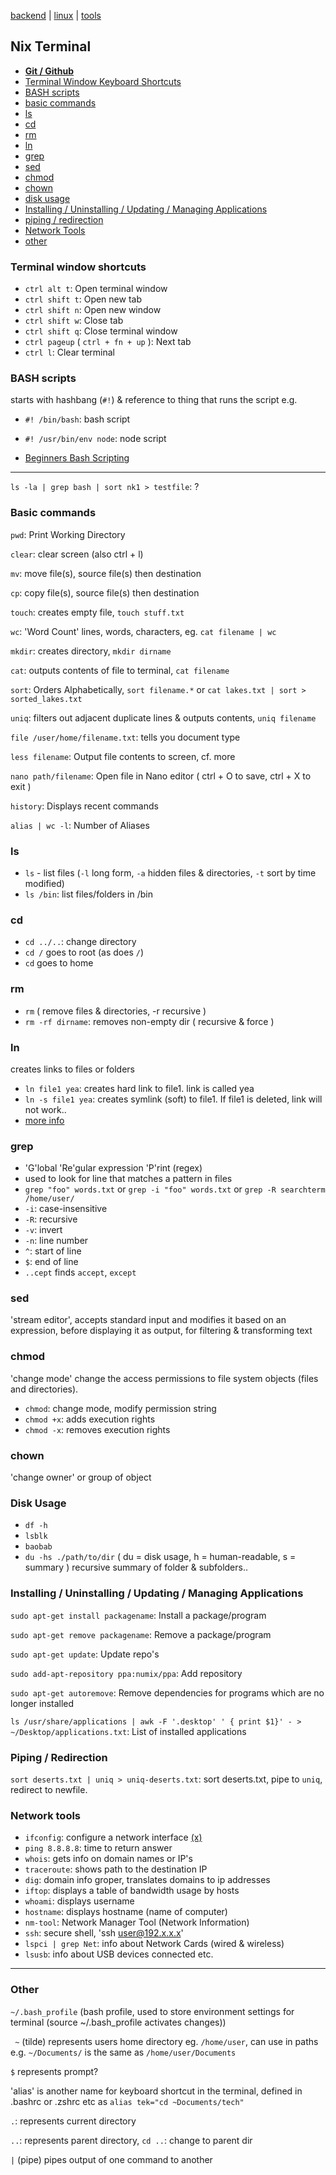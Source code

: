 [backend](backend.md) | [linux](linux.md) | [tools](tools.md)

## Nix Terminal
- **[Git / Github](git-github.md)**
- [Terminal Window Keyboard Shortcuts](#terminal-window-shortcuts)
- [BASH scripts](#bash-scripts)
- [basic commands](#basic-commands)
- [ls](#ls)
- [cd](#cd)
- [rm](#rm)
- [ln](#ln)
- [grep](#grep)
- [sed](#sed)
- [chmod](#chmod)
- [chown](#chown)
- [disk usage](#disk-usage)
- [Installing / Uninstalling / Updating / Managing Applications](#installing-/-uninstalling-/-updating-/-managing-/-applications)
- [piping / redirection](#piping-redirection)
- [Network Tools](#network-tools)
- [other](#other)

### Terminal window shortcuts
- `ctrl alt t`: Open terminal window
- `ctrl shift t`: Open new tab
- `ctrl shift n`: Open new window
- `ctrl shift w`: Close tab
- `ctrl shift q`: Close terminal window
- `ctrl pageup` ( `ctrl + fn + up` ): Next tab
- `ctrl l`: Clear terminal

### BASH scripts
starts with hashbang (`#!`) & reference to thing that runs the script e.g.
- `#! /bin/bash`: bash script
- `#! /usr/bin/env node`: node script

- [Beginners Bash Scripting](https://help.ubuntu.com/community/Beginners/BashScripting)

---

`ls -la | grep bash | sort nk1 > testfile`: ?

### Basic commands
`pwd`: Print Working Directory

`clear`: clear screen (also ctrl + l)

`mv`: move file(s), source file(s) then destination

`cp`: copy file(s), source file(s) then destination

`touch`: creates empty file, `touch stuff.txt`

`wc`: 'Word Count' lines, words, characters, eg. `cat filename | wc`

`mkdir`: creates directory, `mkdir dirname`

`cat`: outputs contents of file to terminal, `cat filename`

`sort`: Orders Alphabetically, `sort filename.*` or `cat lakes.txt | sort > sorted_lakes.txt`

`uniq`: filters out adjacent duplicate lines & outputs contents, `uniq filename`

`file /user/home/filename.txt`: tells you document type

`less filename`: Output file contents to screen, cf. more

`nano path/filename`: Open file in Nano editor ( ctrl + O to save, ctrl + X to exit )

`history`: Displays recent commands

`alias | wc -l`: Number of Aliases


### ls
- `ls` - list files (`-l` long form, `-a` hidden files & directories, `-t` sort by time modified)
- `ls /bin`: list files/folders in /bin

### cd
- `cd ../..`: change directory
- `cd /` goes to root (as does `/`)
- `cd` goes to home

### rm
- `rm` ( remove files & directories, -r recursive )
- `rm -rf dirname`: removes non-empty dir ( recursive & force )

### ln
creates links to files or folders
- `ln file1 yea`: creates hard link to file1. link is called yea
- `ln -s file1 yea`: creates symlink (soft) to file1. If file1 is deleted, link will not work..
- [more info](http://www.unixtutorial.org/commands/ln/)

### grep
- 'G'lobal 'Re'gular expression 'P'rint (regex)
- used to look for line that matches a pattern in files
- `grep "foo" words.txt` or `grep -i "foo" words.txt` or `grep -R searchterm /home/user/`
- `-i`: case-insensitive
- `-R`: recursive
- `-v`: invert
- `-n`: line number
- `^`: start of line
- `$`: end of line
- `..cept` finds `accept`, `except`

### sed
'stream editor', accepts standard input and modifies it based on an expression, before displaying it as output, for filtering & transforming text


### chmod
'change mode' change the access permissions to file system objects (files and directories).
- `chmod`: change mode, modify permission string
- `chmod +x`: adds execution rights
- `chmod -x`: removes execution rights

### chown
'change owner' or group of object

### Disk Usage
- `df -h`
- `lsblk`
- `baobab`
- `du -hs ./path/to/dir` ( du = disk usage, h = human-readable, s = summary ) recursive summary of folder & subfolders..

### Installing / Uninstalling / Updating / Managing Applications

`sudo apt-get install packagename`: Install a package/program

`sudo apt-get remove packagename`: Remove a package/program

`sudo apt-get update`: Update repo's

`sudo add-apt-repository ppa:numix/ppa`: Add repository

`sudo apt-get autoremove`: Remove dependencies for programs which are no longer installed

`ls /usr/share/applications | awk -F '.desktop' ' { print $1}' - > ~/Desktop/applications.txt`: List of installed applications

### Piping / Redirection
`sort deserts.txt | uniq > uniq-deserts.txt`: sort deserts.txt, pipe to `uniq`, redirect to newfile.

### Network tools
- `ifconfig`: configure a network interface [(x)](http://net-tools.sourceforge.net/man/ifconfig.8.html)
- `ping 8.8.8.8`: time to return answer
- `whois`: gets info on domain names or IP's
- `traceroute`: shows path to the destination IP
- `dig`: domain info groper, translates domains to ip addresses
- `iftop`: displays a table of bandwidth usage by hosts
- `whoami`: displays username
- `hostname`: displays hostname (name of computer)
- `nm-tool`: Network Manager Tool (Network Information)
- `ssh`: secure shell, 'ssh user@192.x.x.x'
- `lspci | grep Net`: info about Network Cards (wired & wireless)
- `lsusb`: info about USB devices connected etc.


----

### Other
`~/.bash_profile` (bash profile, used to store environment settings for terminal (source ~/.bash_profile activates changes))

` ~` (tilde) represents users home directory eg. `/home/user`, can use in paths e.g. `~/Documents/` is the same as `/home/user/Documents`

`$` represents prompt?

'alias' is another name for keyboard shortcut in the terminal, defined in .bashrc or .zshrc etc as `alias tek="cd ~Documents/tech"`

`.`: represents current directory

`..`: represents parent directory, `cd ..`: change to parent dir

`|` (pipe) pipes output of one command to another
